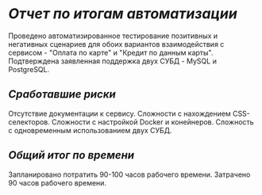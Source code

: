 # ***Отчет по итогам автоматизации***
Проведено автоматизированное тестирование  позитивных и негативных сценариев для обоих вариантов взаимодействия с сервисом - "Оплата по карте" и "Кредит по данным карты".
Подтверждена заявленная поддержка двух СУБД - MySQL и PostgreSQL.

## ***Сработавшие риски***
Отсутствие документации к сервису.
Сложности с нахождением CSS-селекторов.
Сложности с настройкой Docker и конейнеров.
Сложность с одновременным использованием двух СУБД.

## ***Общий итог по времени***
Запланировано потратить 90-100 часов рабочего времени.
Затрачено 90 часов рабочего времени.
